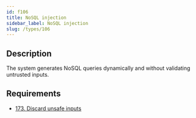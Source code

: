 ```yaml
---
id: f106
title: NoSQL injection
sidebar_label: NoSQL injection
slug: /types/106
---
```


## Description

The system generates NoSQL queries dynamically
and without validating untrusted inputs.

## Requirements

- [173. Discard unsafe inputs](/criteria/source/173)
